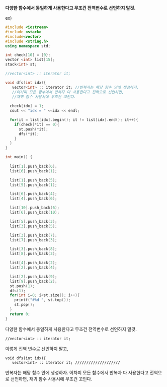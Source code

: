 <b>다양한 함수에서 동일하게 사용한다고 무조건 전역변수로 선언하지 말것.</b>

ex)

```c++
#include <iostream>
#include <stack>
#include<vector>
#include <string.h>
using namespace std;

int check[10] = {0};
vector <int> list[15];
stack<int> st;

//vector<int> :: iterator it;

void dfs(int idx){
   vector<int> :: iterator it; //반복자는 해당 함수 안에 생성하자.
   //어차피 모든 함수에서 반복자 다 사용한다고 전역으로 선언하면,
   //재귀 함수 사용시에 무조건 꼬인다.
   
  check[idx] = 1;
  cout << "idx = " <<idx << endl;

  for(it = list[idx].begin(); it != list[idx].end(); it++){
    if(check[*it] == 0){
      st.push(*it);
      dfs(*it);
    }
  }
}

int main() {
  
  list[1].push_back(6);
  list[6].push_back(1);

  list[1].push_back(5);
  list[5].push_back(1);

  list[6].push_back(4);
  list[4].push_back(6);

  list[10].push_back(6);
  list[6].push_back(10);

  list[5].push_back(3);
  list[3].push_back(5);

  list[3].push_back(7);
  list[7].push_back(3);

  list[3].push_back(8);
  list[8].push_back(3);

  list[4].push_back(2);
  list[2].push_back(4);

  list[2].push_back(9);
  list[9].push_back(2); 
  st.push(1);
  dfs(1); 
  for(int i=0; i<st.size(); i++){
    printf("#%d ", st.top());
    st.pop();
  }
  return 0;
}
```
다양한 함수에서 동일하게 사용한다고 무조건 전역변수로 선언하지 말것.

```
//vector<int> :: iterator it;
```
이렇게 전역 변수로 선언하지 말고,

```
void dfs(int idx){
   vector<int> :: iterator it; ////////////////////
```
반복자는 해당 함수 안에 생성하자.
어차피 모든 함수에서 반복자 다 사용한다고 전역으로 선언하면,
재귀 함수 사용시에 무조건 꼬인다.
